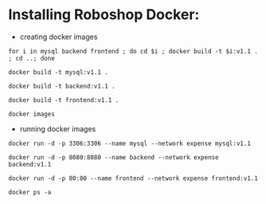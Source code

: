 # Installing Roboshop Docker:
* creating docker images

```
for i in mysql backend frontend ; do cd $i ; docker build -t $i:v1.1 . ; cd ..; done

```

```
docker build -t mysql:v1.1 .

```

```
docker build -t backend:v1.1 .

```

```
docker build -t frontend:v1.1 .

```

```
docker images

```



* running docker images

```
docker run -d -p 3306:3306 --name mysql --network expense mysql:v1.1

```

```
docker run -d -p 8080:8080 --name backend --network expense backend:v1.1

```

```
docker run -d -p 80:80 --name frontend --network expense frontend:v1.1

```


```
docker ps -a

```



